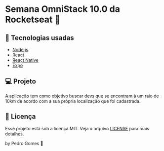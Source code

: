 # Semana OmniStack 10.0 da Rocketseat :rocket:

## :rocket: Tecnologias usadas
- [Node.js](https://nodejs.org/en/)
- [React](https://reactjs.org)
- [React Native](https://facebook.github.io/react-native/)
- [Expo](https://expo.io/)

## :computer: Projeto

A aplicação tem como objetivo buscar devs que se encontram à um raio de 10km de acordo com a sua própria localização que foi cadastrada.

## :memo: Licença

Esse projeto está sob a licença MIT. Veja o arquivo [LICENSE](LICENSE.md) para mais detalhes.


by Pedro Gomes :wave:
